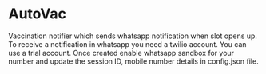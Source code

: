 # AutoVac
Vaccination notifier which sends whatsapp notification when slot opens up. To receive a notification in whatsapp you need a twilio account. You can use a trial account. Once created enable whatsapp sandbox for your number and update the session ID, mobile number details in config.json file.
